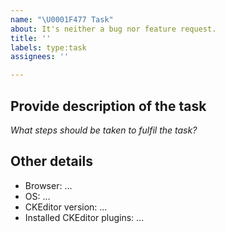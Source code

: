```yaml
---
name: "\U0001F477 Task"
about: It's neither a bug nor feature request.
title: ''
labels: type:task
assignees: ''

---
```


## Provide description of the task

*What steps should be taken to fulfil the task?*

## Other details

* Browser: …
* OS: …
* CKEditor version: …
* Installed CKEditor plugins: …
